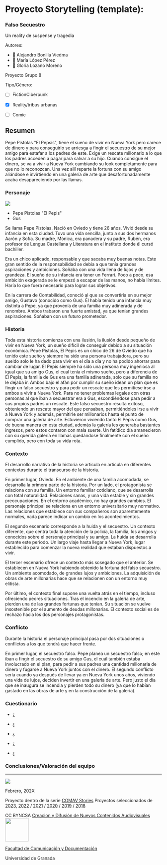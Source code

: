 
# Proyecto Storytelling (template): 
### Falso Secuestro
Un reality de suspense y tragedia

Autores:  
<!---
Gloria Lozano Moreno
María López Pérez
Alejandro Bonilla Viedma
-->

- :man: Alejandro Bonilla Viedma
- :woman: María López Pérez
- :woman: Gloria Lozano Moreno 


Proyecto Grupo 8 

Tipo/Género:  
- [ ] FictionCiberpunk  
- [x] Reality/tribus urbanas  
- [ ] Comic



## Resumen
Pepe Pistolas "El Pepsis", tiene el sueño de vivir en Nueva York pero carece de dinero y para conseguirlo se arriesga a fingir el secuestro de su mejor amigo para estafar a los padres de este. Exige un rescate millonario a lo que los padres acceden a pagar para salvar a su hijo.
Cuando consigue el dinero, se va a vivir a Nueva York cambiando su look completamente para que no lo reconozcan. Una vez allí reparte la fortuna con su amigo aliándose e invirtiendo en una galería de arte que desafortunadamente acaba desapareciendo por las llamas.

### Personaje

![]([img-nobody.png](https://github.com/Glorialozanom/my_storytelling/blob/main/pepis.jpeg))

- Pepe Pistolas "El Pepis"
- Gus

Se llama Pepe Pistolas. Nació en Oviedo y tiene 26 años. Vivió desde su infancia en esta ciudad. Tuvo una vida sencilla, junto a sus dos hermanos Aarón y Sofía. Su madre, Mónica, era panadera y su padre, Rubén, era profesor de Lengua Castellana y Literatura en el instituto donde él cursó bachiller.

Era un chico aplicado, responsable y que sacaba muy buenas notas. Este gran sentido de la responsabilidad se debía a que tenía grandes aspiraciones y ambiciones. Soñaba con una vida llena de lujos y de grandeza. El sueño de su infancia era tener un Ferrari. Poco a poco, esa ambición exagerada se le empezó a escapar de las manos, no había límites. Haría lo que fuera necesario para lograr sus objetivos.

En la carrera de Contabilidad, conoció al que se convertiría en su mejor amigo, Gustavo (conocido como Gus). Él había tenido una infancia muy distinta a Pepe, ya que provenía de una familia muy adinerada y de renombre. Ambos trabaron una fuerte amistad, ya que tenían grandes aspiraciones. Soñaban con un futuro prometedor.



### Historia

Toda esta historia comienza con una ilusión, la ilusión desde pequeño de vivir en Nueva York, un sueño difícil de conseguir debido a su situación económica. Pepe Pistolas, El Pepis es un chico de 26 de Oviedo que ha tenido este sueño y siempre ha sido una persona trabajadora, pero su sueldo solo le ha dado para vivir en el día a día y no ha podido ahorrar para cambiar de lugar.
El Pepis siempre ha sido una persona muy ingeniosa al igual que su amigo Gus, el cual tenía el mismo sueño, pero a diferencia de El Pepis, la familia de Gus era una familia adinerada, solo que su familia no le dejaba ir. Ambos bajo el afán por cumplir su sueño idean un plan que es fingir un falso secuestro y para pedir un rescate que les permitiese irse a ambos a vivir a Nueva York. Para no tener problemas legales con otras personas al que iban a secuestrar era a Gus, escondiéndose para pedir a sus propios padres un rescate.
Este falso secuestro resulta exitoso, obteniendo un rescate mayor del que pensaban, permitiéndoles irse a vivir a Nueva York y además, permitirle ser millonarios hasta el punto de comprar una galería de arte. Estuvieron viviendo tanto El Pepis como Gus, de buena manera en esta ciudad, además la galería les generaba bastantes ingresos, pero estos contaron con mala suerte. Un fatídico día amanecieron con su querida galería en llamas quedándose finalmente con el sueño cumplido, pero con toda su vida rota.



### Contexto

El desarrollo narrativo de la historia se articula en articula en diferentes contextos durante el transcurso de la historia.

En primer lugar, Oviedo. En el ambiente de una familia acomodada, se desarrolla la primera parte de la historia. Por un lado, el protagonista se relaciona con su familia. Un entorno familiar cotidiano, que se desarrolla con total naturalidad. Relaciones sanas, y una vida estable y sin grandes preocupaciones. En el entorno académico, no hay grandes cambios. El personaje principal se relaciona en un entorno universitario muy normativo. Las relaciones que establece con sus compañeros son aparentemente normales, nada parece indicar un cambio en los acontecimientos.

El segundo escenario corresponde a la huida y el secuestro. Un contexto diferente, que centra toda la atención de la policía, la familia, los amigos y conocidos sobre el personaje principal y su amigo. La huida se desarrolla durante este periodo. Un largo viaje hasta llegar a Nueva York, lugar establecido para comenzar la nueva realidad que estaban dispuestos a vivir.

El tercer escenario ofrece un contexto más sosegado que el anterior. Se establecen en Nueva York habiendo obtenido la fortuna del falso secuestro. Un ambiente acomodado, de grandes lujos y ambiciones. La adquisición de obras de arte millonarias hace que se relacionen con un entorno muy elitista.

Por último, el contexto final supone una vuelta atrás en el tiempo, incluso ofreciendo peores situaciones. Tras el incendio en la galería de arte, pierden una de las grandes fortunas que tenían. Su situación se vuelve insostenible por el aumento de deudas millonarias. El contexto social es de rechazo hacia los dos personajes protagonistas.



### Conflicto 

Durante la historia el personaje principal pasa por dos situaciones o conflictos a los que tendrá que hacer frente. 

En primer lugar, el secuestro falso. Pepe planea un secuestro falso; en este iban a fingir el secuestro de su amigo Gus, el cuál también estaba involucrado en el plan, para pedir a sus padres una cantidad millonaria de dinero y fugarse a Nueva York juntos con el dinero.
El segundo conflicto sería cuando ya después de llevar ya en Nueva York unos años, viviendo una vida de lujos, deciden invertir en una galería de arte. Pero justo el día que se inaugura se incendia y pierden todo su dinero (ya que lo habían gastado en las obras de arte y en la construcción de la galería).



### Cuestionario 

- ¿

- ¿

- ¿

- ¿

- ¿




### Conclusiones/Valoración del equipo

------
![](https://upload.wikimedia.org/wikipedia/commons/thumb/6/62/CC-BY-SA-Andere_Wikis_%28v%29.svg/200px-CC-BY-SA-Andere_Wikis_%28v%29.svg.png)




<!---
Lista completa de emojis de markDown - https://gist.github.com/rxaviers/7360908) 
-->



Febrero, 202X

Proyecto dentro de la serie [COMAV Stories](https://github.com/mgea/storytelling/blob/master/What_is_a_digital_storytelling.md) 
Proyectos seleccionados de [2023](https://github.com/mgea/storytelling/tree/master/2023), [2022](https://github.com/mgea/storytelling/blob/master/2022/readme.md) / [2021](https://github.com/mgea/storytelling/blob/master/2021/readme.md) / [2020](https://github.com/mgea/storytelling/blob/master/2020/readme.md)  / 
[2019](https://github.com/mgea/storytelling/blob/master/2019/readme.md) / [2018](https://github.com/mgea/storytelling/blob/master/2018/readme.md) 

CC BYNCSA  [Creacion y Difusión de Nuevos Contenidos Audiovisuales](http://utopolis.ugr.es/medialab)
<img src="https://mirrors.creativecommons.org/presskit/buttons/88x31/png/by-nc-sa.png"  width="75" > 

[Facultad de Comunicación y Documentación](http://fcd.ugr.es)

Universidad de Granada
